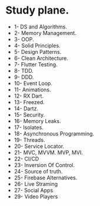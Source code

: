 # Study plane.

- 1- DS and Algorithms.
- 2- Memory Management.
- 3- OOP.
- 4- Solid Principles.
- 5- Design Patterns.
- 6- Clean Architecture.
- 7- Flutter Testing.
- 8- TDD.
- 9- DDD.
- 10- Event Loop.
- 11- Animations.
- 12- RX Dart.
- 13- Freezed.
- 14- Dartz.
- 15- Security.
- 16- Memory Leaks.
- 17- Isolates.
- 18- Asynchronous Programming.
- 19- Threads.
- 20- Service Locator.
- 21- MVC, MVVM. MVP, MVI.
- 22- CI/CD
- 23- Inversion Of Control.
- 24- Source of truth.
- 25- Firebase Alternatives.
- 26- Live Straming
- 27- Social Apps
- 29- Video Players
